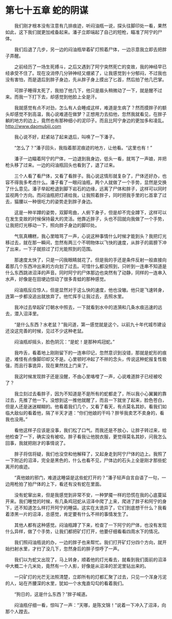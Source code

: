 # 第七十五章 蛇的阴谋


　　我们刚才根本没有注意有几排痕迹，听闷油瓶一说，探头往脚印处一看，果然如此，这下我们就更加戒备起来。潘子立即端起了自己的短枪，瞄准了阿宁的尸体。

　　我们后退了几步，另一边的闷油瓶举着矿灯照着尸体，一边示意我立即去把胖子弄醒。

　　之前经历了一场生死搏斗，之后又遇到了阿宁突然死亡的变故，我的神经早已经承受不住了。现在没消停几分钟神经又绷紧了，让我感觉到十分郁闷，不过我也没有害怕，而是退后到胖子身边，先从胖子身上摸出了匕首，然后拍了他几巴掌。

　　可胖子睡得太死了，我拍了他几下，他只是眉头稍微动了一下，就是醒不过来。而我一下打下去，却感觉到他脸上全是汗。

　　我就感觉有点不对劲，怎么有人会睡成这样，难道是生病了？然而摸胖子的额头却感觉不到高温，我心说难道在做梦？正想用力去掐他，忽然我就看见，在胖子躺的地方的边上，竟然也有那种细小的泥印子。而且比阿宁身边的更加多和凌乱。http://www.daomubiji.com

　　我心说不好，赶紧站了起来退后，叫唤了一下潘子。

　　“怎么了？”潘子回头，我指着那泥痕迹的地方，让他看。“这里也有！”

　　潘子一边瞄着阿宁的尸体，一边退到我身边，低头一看，就骂了一声娘，并把枪头移了过来。一边的闷油瓶回头也看到了，退了过来。

　　三个人看了看尸体，又看了看胖子。我心说这情形就复杂了，尸体还好办，也容不得我多考虑什么。潘子看了一眼闷油瓶，两个人就做了一个手势，显然是交换了什么意见。潘子举起枪退到脚下岩石的边缘，远离了尸体和胖子，这样可以同时监视两个方向。而闷油瓶把灯递给我，让我照着胖子，同时把我手里的匕首拿了过去，猫腰以一种很吃力的姿势走到胖子身边。

　　这是一种半蹲的姿势，双脚弯曲，人俯下身子，但是却不完全蹲下，这样可以在发生变故的时候保持最大的灵活。他靠近胖子，头也不回就向我做了一个手势，让我把灯光移动一下，照向胖子身边的脚印处。

　　气氛真糟糕，我心里暗骂了一声，心说这种事情什么时候才能到头？我把灯光移过去，就在那一瞬间，忽然有两三个不明物体以飞快的速度，从胖子的肩膀下冲了出来，一下子就掠过了灯光能照到的范围。

　　那速度太快了，只是一闪我眼睛就花了。但是我的手还是条件反射一般直接向着那几个东西冲出来的方向划了过去。可惜什么都没照到，只听到一连串不知道是什么东西跳进沼泽的声音。同时阿宁的尸体那边也突然有了动静，同样的一连串入水声，好像是在田埂边惊动了很多青蛙的那种感觉。

　　闷油瓶反应惊人，但是显然对于这么快的速度，他也没辙。他只是飞速转身，连第一步都没追出就放弃了。他忙挥手让我过去，去照水里。

　　我冲过去举起矿灯朝水中照去，一下就看到水中的涟漪和几条水痕迅速的远去，潜入沼泽里。

　　“是什么东西？水老鼠？”我问道，第一感觉就是这个。以前九十年代城市建设还没这完善的时候，见过不少这种老鼠。

　　闷油瓶却摇头，脸色阴沉：“是蛇！是那种鸡冠蛇。”

　　我咋舌，看着地上刚刚留下的一连串印记，忽然意识到没错，那就是蛇形的痕迹，难怪有点像脚印却又不是。心里顿时冲起了不祥的念头，传说这种蛇报复性极强，而且行事诡异，现在果然找上门来了。

　　我这时候发现胖子还是没醒，不由心里咯噔了一声，心说难道胖子已经被咬了？

　　我立刻过去看胖子，因为不知道是不是所有的蛇都走了，所以我小心翼翼的靠过去，先推了他一下。没想到这一推他就醒了，而且一下就坐了起来，脸色苍白，但是人还是迷迷糊糊的。他看着我们几个，又看了看天，有点莫名其妙。看我们如临大敌似的看着他，隔了半天才道：“你们他娘的干吗？胖爷我卖艺不卖身的，看我也没用。”

　　看他这样子应该是没事，我们松了口气。而我还是不放心，让胖子转过来，给他检查了一下，确实没有被咬。胖子看我让他脱衣服，更觉得莫名其妙，问我怎么回事，我就把刚才的事情说了。

　　胖子将信将疑，我们也没空和他解释了，又起身走到阿宁尸体的边上。我照了一下附近的沼泽，完全是黑色的，什么也看不见，尸体边的石头上全是刚才那些蛇离开的痕迹。

　　“真他娘的邪门，难道这睡袋是这些蛇打开的？”潘子轻声自言自语了一句，一边用枪拍了拍尸体的上下，看还有没有蛇在里面。

　　没有蛇窜出来，但是我感觉到非常不安，一种梦魇一样的恐慌在我的心底蔓延开来。我们睡觉的时候，有几条鸡冠蛇从沼泽中爬了上来，爬进了胖子和阿宁的身下，还不知道怎么样打开阿宁的睡袋。这实在太诡异了，它们到底想干什么？我看着漆黑一片的沼泽，总感觉，肯定要有什么不祥的事情发生了。

　　其他人都有这种感觉。闷油瓶蹲了下来，检查了一下阿宁的尸体，也没有发现什么异样，做了个手势，让我们都把矿灯打开，他要仔细看看四周水下的情况。

　　我们照闷油瓶说的办，一边的胖子也来帮忙。我们打开矿灯分四个方向，就开始扫射水里，才扫了没几下，忽然身后的胖子惊呼了一声。

　　我们以为蛇又出现了，马上转身，顺着他的灯光看去，就看到我们面前的沼泽中大概二十几米处，竟然有一个人影，好像是从沼泽的淤泥里钻出来的。

　　一只矿灯的光芒无法照清楚，立即所有的灯都汇聚了过去，只见一个浑身污泥的人，站在齐腰深的水里，犹如一个水鬼直勾勾的看着我们。

　　“狗日的，这是什么东西？”胖子喊道。

　　闷油瓶仔细一看，惊叫了一声：“天哪，是陈文锦！”说着一下冲入了沼泽，向那个人蹚去。

